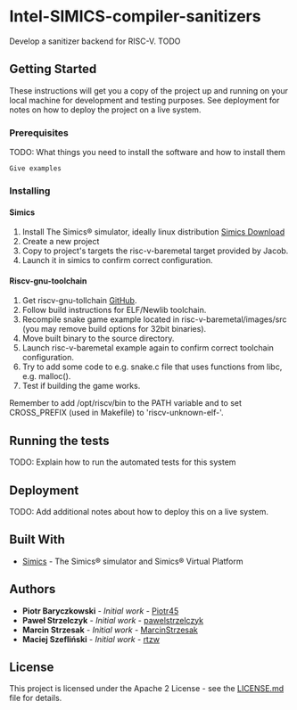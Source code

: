 # Intel-SIMICS-compiler-sanitizers

Develop a sanitizer backend for RISC-V. TODO

## Getting Started

These instructions will get you a copy of the project up and running on your local machine for development and testing purposes. See deployment for notes on how to deploy the project on a live system.

### Prerequisites

TODO: What things you need to install the software and how to install them

```
Give examples
```

### Installing

#### Simics

1. Install The Simics® simulator, ideally linux distribution
   [Simics Download](https://lemcenter.intel.com/productDownload/?Product=256660e5-a404-4390-b436-f64324d94959)
2. Create a new project
3. Copy to project's targets the risc-v-baremetal target provided by Jacob.
4. Launch it in simics to confirm correct configuration.

#### Riscv-gnu-toolchain

1. Get riscv-gnu-tollchain [GitHub](https://github.com/riscv-collab/riscv-gnu-toolchain).
2. Follow build instructions for ELF/Newlib toolchain.
3. Recompile snake game example located in risc-v-baremetal/images/src (you may remove build options for 32bit binaries).
4. Move built binary to the source directory.
5. Launch risc-v-baremetal example again to confirm correct toolchain configuration.
6. Try to add some code to e.g. snake.c file that uses functions from libc, e.g. malloc().
7. Test if building the game  works.

Remember to add /opt/riscv/bin to the PATH variable and to set CROSS_PREFIX (used in Makefile) to 'riscv-unknown-elf-'.


## Running the tests

TODO: Explain how to run the automated tests for this system

## Deployment

TODO: Add additional notes about how to deploy this on a live system.

## Built With

* [Simics](https://www.intel.com/content/www/us/en/developer/articles/tool/simics-simulator.html) - The Simics® simulator and Simics® Virtual Platform

## Authors

* **Piotr Baryczkowski** - *Initial work* - [Piotr45](https://github.com/Piotr45)
* **Paweł Strzelczyk** - *Initial work* - [pawelstrzelczyk](https://github.com/pawelstrzelczyk)
* **Marcin Strzesak** - *Initial work* - [MarcinStrzesak](https://github.com/MarcinStrzesak)
* **Maciej Szefliński** - *Initial work* - [rtzw](https://github.com/rtzw)

## License

This project is licensed under the Apache 2 License - see the [LICENSE.md](LICENSE.md) file for details.
